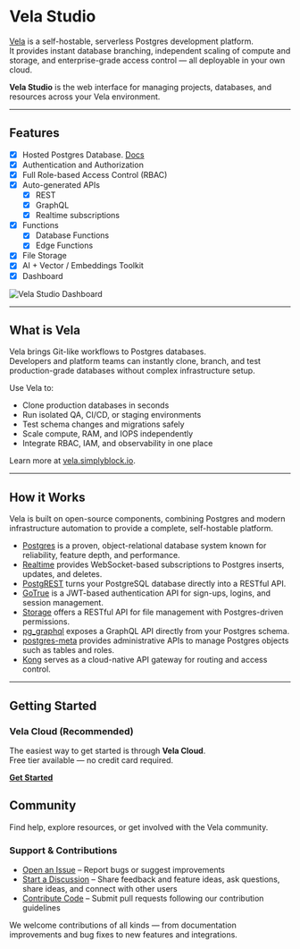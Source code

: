 # Vela Studio

[Vela](https://vela.simplyblock.io) is a self-hostable, serverless Postgres development platform.  
It provides instant database branching, independent scaling of compute and storage, and enterprise-grade access control — all deployable in your own cloud.

**Vela Studio** is the web interface for managing projects, databases, and resources across your Vela environment.

---

## Features

- [x] Hosted Postgres Database. [Docs](https://vela.simplyblock.io/docs)
- [x] Authentication and Authorization
- [x] Full Role-based Access Control (RBAC)
- [x] Auto-generated APIs  
  - [x] REST  
  - [x] GraphQL  
  - [x] Realtime subscriptions
- [x] Functions  
  - [x] Database Functions  
  - [x] Edge Functions
- [x] File Storage
- [x] AI + Vector / Embeddings Toolkit
- [x] Dashboard

![Vela Studio Dashboard](https://raw.githubusercontent.com/simplyblock/vela-studio/master/apps/www/public/images/github/vela-studio-dashboard.png)

---

## What is Vela

Vela brings Git-like workflows to Postgres databases.  
Developers and platform teams can instantly clone, branch, and test production-grade databases without complex infrastructure setup.

Use Vela to:
- Clone production databases in seconds  
- Run isolated QA, CI/CD, or staging environments  
- Test schema changes and migrations safely  
- Scale compute, RAM, and IOPS independently  
- Integrate RBAC, IAM, and observability in one place  

Learn more at [vela.simplyblock.io](https://vela.simplyblock.io).

---

## How it Works

Vela is built on open-source components, combining Postgres and modern infrastructure automation to provide a complete, self-hostable platform.

- [Postgres](https://www.postgresql.org/) is a proven, object-relational database system known for reliability, feature depth, and performance.  
- [Realtime](https://github.com/supabase/realtime) provides WebSocket-based subscriptions to Postgres inserts, updates, and deletes.  
- [PostgREST](http://postgrest.org/) turns your PostgreSQL database directly into a RESTful API.  
- [GoTrue](https://github.com/supabase/gotrue) is a JWT-based authentication API for sign-ups, logins, and session management.  
- [Storage](https://github.com/supabase/storage-api) offers a RESTful API for file management with Postgres-driven permissions.  
- [pg_graphql](https://github.com/supabase/pg_graphql) exposes a GraphQL API directly from your Postgres schema.  
- [postgres-meta](https://github.com/supabase/postgres-meta) provides administrative APIs to manage Postgres objects such as tables and roles.  
- [Kong](https://github.com/Kong/kong) serves as a cloud-native API gateway for routing and access control.  

---

## Getting Started

### Vela Cloud (Recommended)

The easiest way to get started is through **Vela Cloud**.  
Free tier available — no credit card required.

[**Get Started**](https://vela.simplyblock.io)

## Community

Find help, explore resources, or get involved with the Vela community.

### Support & Contributions
 
- [Open an Issue](https://github.com/simplyblock/vela-studio/issues) – Report bugs or suggest improvements  
- [Start a Discussion](https://github.com/simplyblock/vela-studio/discussions) – Share feedback and feature ideas, ask questions, share ideas, and connect with other users  
- [Contribute Code](https://github.com/simplyblock/vela-studio/pulls) – Submit pull requests following our contribution guidelines  

We welcome contributions of all kinds — from documentation improvements and bug fixes to new features and integrations.

